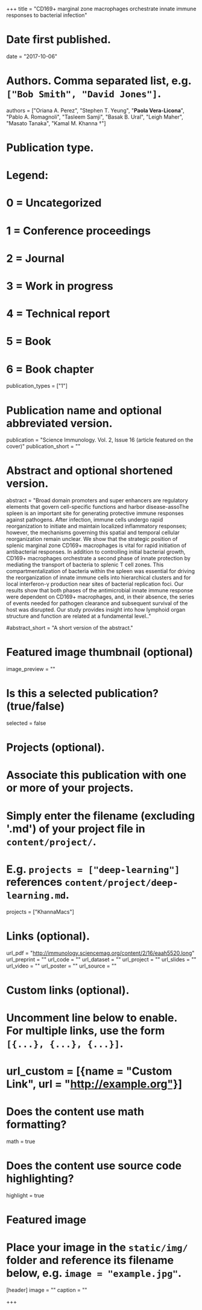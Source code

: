 +++
title = "CD169+ marginal zone macrophages orchestrate innate immune responses to bacterial infection"

# Date first published.
date = "2017-10-06"

# Authors. Comma separated list, e.g. `["Bob Smith", "David Jones"]`.
authors = ["Oriana A. Perez", "Stephen T. Yeung", "__Paola Vera-Licona__", "Pablo A. Romagnoli", "Tasleem Samji", "Basak B. Ural", "Leigh Maher", "Masato Tanaka", "Kamal M. Khanna &dagger;"]

# Publication type.
# Legend:
# 0 = Uncategorized
# 1 = Conference proceedings
# 2 = Journal
# 3 = Work in progress
# 4 = Technical report
# 5 = Book
# 6 = Book chapter
publication_types = ["1"]

# Publication name and optional abbreviated version.
publication = "Science Immunology. Vol. 2, Issue 16 (article featured on the cover)"
publication_short = ""

# Abstract and optional shortened version.
abstract = "Broad domain promoters and super enhancers are regulatory elements that govern cell-specific functions and harbor disease-assoThe spleen is an important site for generating protective immune responses against pathogens. After infection, immune cells undergo rapid reorganization to initiate and maintain localized inflammatory responses; however, the mechanisms governing this spatial and temporal cellular reorganization remain unclear. We show that the strategic position of splenic marginal zone CD169+ macrophages is vital for rapid initiation of antibacterial responses. In addition to controlling initial bacterial growth, CD169+ macrophages orchestrate a second phase of innate protection by mediating the transport of bacteria to splenic T cell zones. This compartmentalization of bacteria within the spleen was essential for driving the reorganization of innate immune cells into hierarchical clusters and for local interferon-γ production near sites of bacterial replication foci. Our results show that both phases of the antimicrobial innate immune response were dependent on CD169+ macrophages, and, in their absence, the series of events needed for pathogen clearance and subsequent survival of the host was disrupted. Our study provides insight into how lymphoid organ structure and function are related at a fundamental level.."

#abstract_short = "A short version of the abstract."

# Featured image thumbnail (optional)
image_preview = ""

# Is this a selected publication? (true/false)
selected = false

# Projects (optional).
#   Associate this publication with one or more of your projects.
#   Simply enter the filename (excluding '.md') of your project file in `content/project/`.
#   E.g. `projects = ["deep-learning"]` references `content/project/deep-learning.md`.
projects = ["KhannaMacs"]

# Links (optional).
url_pdf = "http://immunology.sciencemag.org/content/2/16/eaah5520.long"
url_preprint = ""
url_code = ""
url_dataset = ""
url_project = ""
url_slides = ""
url_video = ""
url_poster = ""
url_source = ""

# Custom links (optional).
#   Uncomment line below to enable. For multiple links, use the form `[{...}, {...}, {...}]`.
# url_custom = [{name = "Custom Link", url = "http://example.org"}]

# Does the content use math formatting?
math = true

# Does the content use source code highlighting?
highlight = true

# Featured image
# Place your image in the `static/img/` folder and reference its filename below, e.g. `image = "example.jpg"`.
[header]
image = ""
caption = ""

    
        

+++